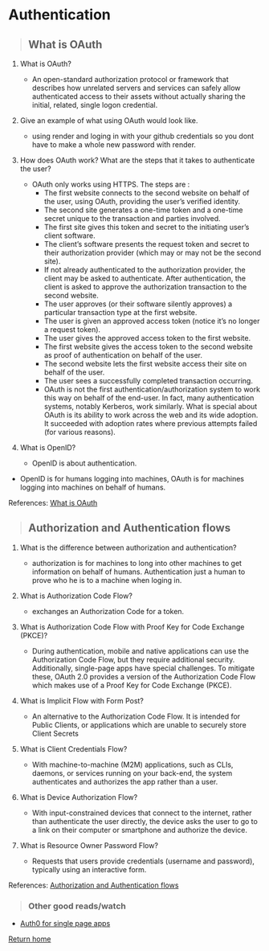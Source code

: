 # Authentication

> ## What is OAuth

1. What is OAuth?
   * An open-standard authorization protocol or framework that describes how unrelated servers and services can safely allow authenticated access to their assets without actually sharing the initial, related, single logon credential.

2. Give an example of what using OAuth would look like.
   * using render and loging in with your github credentials so you dont have to make a whole new password with render.

3. How does OAuth work? What are the steps that it takes to authenticate the user?
   * OAuth only works using HTTPS. The steps are :
      * The first website connects to the second website on behalf of the user, using OAuth, providing the user’s verified identity.
      * The second site generates a one-time token and a one-time secret unique to the transaction and parties involved.
      * The first site gives this token and secret to the initiating user’s client software.
      * The client’s software presents the request token and secret to their authorization provider (which may or may not be the second site).
      * If not already authenticated to the authorization provider, the client may be asked to authenticate. After authentication, the client is asked to approve the authorization transaction to the second website.
      * The user approves (or their software silently approves) a particular transaction type at the first website.
      * The user is given an approved access token (notice it’s no longer a request token).
      * The user gives the approved access token to the first website.
      * The first website gives the access token to the second website as proof of authentication on behalf of the user.
      * The second website lets the first website access their site on behalf of the user.
      * The user sees a successfully completed transaction occurring.
      * OAuth is not the first authentication/authorization system to work this way on behalf of the end-user. In fact, many authentication systems, notably Kerberos, work similarly. What is special about OAuth is its ability to work across the web and its wide adoption. It succeeded with adoption rates where previous attempts failed (for various reasons).

4. What is OpenID?
   * OpenID is about authentication.

* OpenID is for humans logging into machines, OAuth is for machines logging into machines on behalf of humans.

References:
[What is OAuth](https://www.csoonline.com/article/3216404/what-is-oauth-how-the-open-authorization-framework-works.html)

> ## Authorization and Authentication flows

1. What is the difference between authorization and authentication?
   * authorization is for machines to long into other machines to get information on behalf of humans. Authentication just a human to prove who he is to a machine when loging in.

2. What is Authorization Code Flow?
   * exchanges an Authorization Code for a token.

3. What is Authorization Code Flow with Proof Key for Code Exchange (PKCE)?
   * During authentication, mobile and native applications can use the Authorization Code Flow, but they require additional security. Additionally, single-page apps have special challenges. To mitigate these, OAuth 2.0 provides a version of the Authorization Code Flow which makes use of a Proof Key for Code Exchange (PKCE).

4. What is Implicit Flow with Form Post?
   * An alternative to the Authorization Code Flow. It is intended for Public Clients, or applications which are unable to securely store Client Secrets

5. What is Client Credentials Flow?
   * With machine-to-machine (M2M) applications, such as CLIs, daemons, or services running on your back-end, the system authenticates and authorizes the app rather than a user.

6. What is Device Authorization Flow?
   * With input-constrained devices that connect to the internet, rather than authenticate the user directly, the device asks the user to go to a link on their computer or smartphone and authorize the device.

7. What is Resource Owner Password Flow?
   * Requests that users provide credentials (username and password), typically using an interactive form.

References:
[Authorization and Authentication flows](https://auth0.com/docs/flows)

> ### Other good reads/watch

* [Auth0 for single page apps](https://auth0.com/docs/libraries/auth0-react)

[Return home](../README.md)
